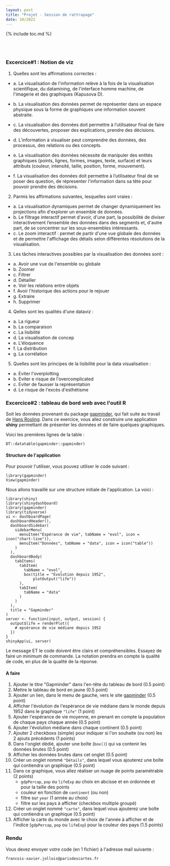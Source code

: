 ```yaml
---
layout: post
title: "Projet - Session de rattrapage"
date: 10/2022
---
```


{% include toc.md %}


<br/><br/>

### **Excercice#1 : Notion de viz**

1. Quelles sont les affirmations correctes :

* a. La visualisation de l'information relève à la fois de la visualisation scientifique, du datamining, de l'interface homme machine, de l'imagerie et des graphiques (Kapusova D).

* b. La visualisation des données permet de représenter dans un espace physique sous la forme de graphiques une information souvent abstraite.

* c. La visualisation des données doit permettre à l’utilisateur final de faire des découvertes, proposer des explications, prendre des décisions.

* d. L'information à visualiser peut comprendre des données, des processus, des relations ou des concepts.

* e. La visualisation des données nécessite de manipuler des entités graphiques (points, lignes, formes, images, texte, surface) et leurs attributs (couleur, intensité, taille, position, forme, mouvement).

* f. La visualisation des données doit permettre à l’utilisateur final de se poser des question, de répresenter l'information dans sa tête pour pouvoir prendre des décisions.


2. Parmis les affirmations suivantes, lesquelles sont vraies :

* a. La visualisation dynamiques permet de changer dynamiquement les projections afin d'explorer un ensemble de données.
* b. Le filtrage interactif permet d'avoir, d'une part, la possibilité de diviser interactivement l’ensemble des données dans des segments et, d'autre part, de se concentrer sur les sous-ensembles intéressants.
* c. Le zoom interactif : permet de partir d'une vue globale des données et de permettre l'affichage des détails selon différentes résolutions de la visualisation.

3. Les tâches interactives possibles par la visualisation des données sont :

* a. Avoir une vue de l'ensemble ou globale
* b. Zoomer
* c. Filtrer
* d. Détailler
* e. Voir les relations entre objets
* f. Avoir l'historique des actions pour le rejouer
* g. Extraire
* h. Supprimer

4. Qelles sont les qualités d'une dataviz :

* a. La rigueur
* b. La comparaison
* c. La lisibilité
* d. La visualisation de concep
* e. L'éloquence
* f. La distribution
* g. La corrélation

5. Quelles sont les principes de la lisibilité pour la data visualisation :

* a. Eviter l'overplotting
* b. Eviter e risque de l'overcomplicated
* c. Eviter de fausser la représentation
* d. Le risque de l'excès d'esthétisme



### **Excercice#2 : tableau de bord web avec l'outil R**

Soit les données provenant du package [gapminder](https://github.com/jennybc/gapminder), qui fait suite au travail de [Hans Rosling](https://www.gapminder.org/). Dans ce exercice, vous allez construire une application **shiny** permettant de présenter les données et de faire quelques graphiques.

Voici les premières lignes de la table :

```{r data}
DT::datatable(gapminder::gapminder)
```

#### Structure de l'application

Pour pouvoir l'utiliser, vous pouvez utiliser le code suivant :

```{r use, echo = TRUE, eval = FALSE}
library(gapminder)
View(gapminder)
```

Nous allons travaillé sur une structure initiale de l'application. La voici :

```{r eval = FALSE, echo = TRUE}
library(shiny)
library(shinydashboard)
library(gapminder)
library(tidyverse)
ui <- dashboardPage(
  dashboardHeader(),
  dashboardSidebar(
    sidebarMenu(
      menuItem("Espérance de vie", tabName = "evol", icon = icon("chart-line")),
      menuItem("Données", tabName = "data", icon = icon("table"))
    )
  ),
  dashboardBody(
    tabItems(
      tabItem(
        tabName = "evol",
        box(title = "Evolution depuis 1952",
            plotOutput("life"))
      ),
      tabItem(
        tabName = "data"
      )
    )
  ),
  title = "Gapminder"
)
server <- function(input, output, session) {
  output$life = renderPlot({
    # epsérance de vie médiane depuis 1952
  })  
}
shinyApp(ui, server)
```

Le message ET le code doivent être clairs et compréhensibles. Essayez de faire un minimum de commande. La notation prendra en compte la qualité de code, en plus de la qualité de la réponse.

#### A faire

1. Ajouter le titre "Gapminder" dans l'en-tête du tableau de bord (0.5 point)
1. Mettre le tableau de bord en jaune (0.5 point)
1. Ajouter un lien, dans le menu de gauche, vers le site [gapminder](https://www.gapminder.org/) (0.5 point)
1. Afficher l'évolution de l'espérance de vie médiane dans le monde depuis 1952 dans le graphique `"life"` (1 point)
1. Ajouter l'espérance de vie moyenne, en prenant en compte la population de chaque pays chaque année (0.5 point)
1. Ajouter l'évolution médiane dans chaque continent (0.5 point)
1. Ajouter 2 checkboxs (simple) pour indiquer si l'on souhaite (ou non) les 2 ajouts précédents (1 points)
1. Dans l'onglet dédié, ajouter une boîte (`box()`) qui va contenir les données brutes (0.5 point)
1. Afficher les données brutes dans cet onglet (0.5 point)
1. Créer un onglet nommé `"Détails"`, dans lequel vous ajouterez une boîte qui contiendra un graphique (0.5 point)
1. Dans ce graphique, vous allez réaliser un nuage de points paramétrable (2 points)
    - `gdpPercap`, `pop` ou `lifeExp` au choix en abcisse et en ordonnée et pour la taille des points
    - couleur en fonction de `continent` (ou non)
    - filtre sur `year` (1 année au choix)
    - filtre sur les pays à afficher (checkbox multiple groupé)
1. Créer un onglet nommé `"carte"`, dans lequel vous ajouterez une boîte qui contiendra un graphique (0.5 point)
1. Afficher la carte du monde avec le choix de l'année à afficher et de l'indice (`gdpPercap`, `pop` ou `lifeExp`) pour la couleur des pays (1.5 points)




### **Rendu**

Vous devez envoyer votre code (en 1 fichier) à l'adresse mail suivante :

    francois-xavier.jollois@parisdescartes.fr


